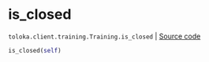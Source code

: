 # is_closed
`toloka.client.training.Training.is_closed` | [Source code](https://github.com/Toloka/toloka-kit/blob/v1.1.2/src/client/training.py#L120)

```python
is_closed(self)
```


